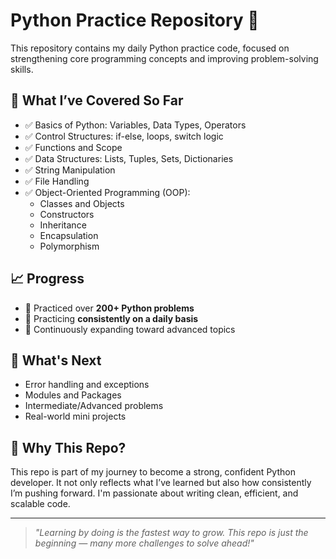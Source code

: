 # Python Practice Repository 🐍

This repository contains my daily Python practice code, focused on strengthening core programming concepts and improving problem-solving skills.

## 📌 What I’ve Covered So Far

- ✅ Basics of Python: Variables, Data Types, Operators
- ✅ Control Structures: if-else, loops, switch logic
- ✅ Functions and Scope
- ✅ Data Structures: Lists, Tuples, Sets, Dictionaries
- ✅ String Manipulation
- ✅ File Handling
- ✅ Object-Oriented Programming (OOP):
  - Classes and Objects
  - Constructors
  - Inheritance
  - Encapsulation
  - Polymorphism

## 📈 Progress

- 🧠 Practiced over **200+ Python problems**
- 📆 Practicing **consistently on a daily basis**
- 🔁 Continuously expanding toward advanced topics

## 🚀 What's Next

- Error handling and exceptions
- Modules and Packages
- Intermediate/Advanced problems
- Real-world mini projects

## 🔗 Why This Repo?

This repo is part of my journey to become a strong, confident Python developer. It not only reflects what I’ve learned but also how consistently I’m pushing forward. I'm passionate about writing clean, efficient, and scalable code.

---

> _"Learning by doing is the fastest way to grow. This repo is just the beginning — many more challenges to solve ahead!"_

